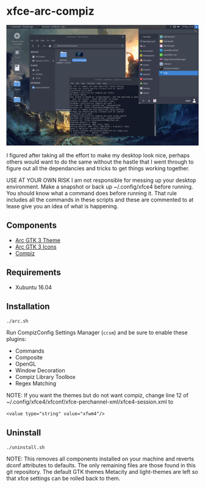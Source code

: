 # xfce-arc-compiz

![preview](https://github.com/zachanator070/xfce-arc-compiz/blob/master/Screenshot_2017-05-19_21-29-06.png "Screenshot")

I figured after taking all the effort to make my desktop look nice, perhaps others would want to do the same without the hastle
that I went through to figure out all the dependancies and tricks to get things working together.

USE AT YOUR OWN RISK
I am not responsible for messing up your desktop environment. Make a snapshot or back up ~/.config/xfce4 before running. You should know what a command does before running it. That rule includes all the commands in these scripts and these are commented to at lease give you an idea of what is happening.

## Components
* [Arc GTK 3 Theme](https://github.com/horst3180/arc-theme.git)
* [Arc GTK 3 Icons](https://github.com/horst3180/arc-icon-theme.git)
* [Compiz](http://www.compiz.org/)

## Requirements
* Xubuntu 16.04

## Installation
```
./arc.sh
```
Run CompizConfig Settings Manager (```ccsm```) and be sure to enable these plugins:
* Commands
* Composite
* OpenGL
* Window Decoration
* Compiz Library Toolbox
* Regex Matching

NOTE: If you want the themes but do not want compiz, change line 12 of ~/.config/xfce4/xfconf/xfce-perchannel-xml/xfce4-session.xml to
```
<value type="string" value="xfwm4"/>
```

## Uninstall
```
./uninstall.sh
```
NOTE: This removes all components installed on your machine and reverts dconf attributes to defaults. The only remaining files are those found in this git repository.
The default GTK themes Metacity and light-themes are left so that xfce settings can be rolled back to them.
